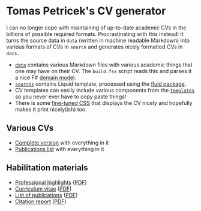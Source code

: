 # Tomas Petricek's CV generator

I can no longer cope with maintaining of up-to-date academic CVs in the billions of possible required formats. Procrastinating with this instead! 
It turns the source data in `data` (written in machine readable Markdown) into various formats of CVs in `source` and generates nicely formatted CVs in `docs`. 

* [`data`](https://github.com/tpetricek/cv/tree/master/data) contains various Markdown files with various academic things that one may have on their CV. The `build.fsx` script reads this and parses it a nice F# [domain model](https://github.com/tpetricek/cv/blob/master/build.fsx#L13).
* [`sources`](https://github.com/tpetricek/cv/tree/master/sources) contains Liquid template, processed using the [fluid package](https://github.com/sebastienros/fluid).
* CV templates can easily include various components from the [`templates`](https://github.com/tpetricek/cv/tree/master/templates) so you never ever have to copy paste things!
* There is some [fine-tuned CSS](https://github.com/tpetricek/cv/blob/master/templates/styles/default.liquid) that displays the CV nicely and hopefully makes it print nicely(ish) too.
 
## Various CVs

* [Complete version](https://tpetricek.github.io/cv/complete.html) with everything in it
* [Publications list](https://tpetricek.github.io/cv/publications.html) with everything in it

## Habilitation materials

* [Professional highlights](https://tpetricek.github.io/cv/habilitation/highlights.html) ([PDF](https://tpetricek.github.io/cv/habilitation/highlights.pdf))
* [Curriculum vitae](https://tpetricek.github.io/cv/habilitation/cv.html) ([PDF](https://tpetricek.github.io/cv/habilitation/cv.pdf))
* [List of publications](https://tpetricek.github.io/cv/habilitation/cv.html) ([PDF](https://tpetricek.github.io/cv/habilitation/cv.pdf))
* [Citation report](https://tpetricek.github.io/cv/habilitation/cv.html) ([PDF](https://tpetricek.github.io/cv/habilitation/cv.pdf))
